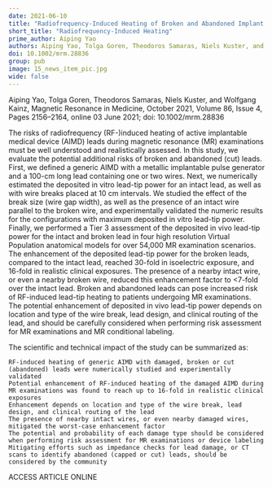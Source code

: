```yaml
---
date: 2021-06-10
title: "Radiofrequency-Induced Heating of Broken and Abandoned Implant Leads During Magnetic Resonance Examinations"
short_title: "Radiofrequency-Induced Heating"
prime_author: Aiping Yao
authors: Aiping Yao, Tolga Goren, Theodoros Samaras, Niels Kuster, and Wolfgang Kainz, Magnetic Resonance in Medicine, October 2021, Volume 86, Issue 4, Pages 2156–2164, online 03 June 2021
doi: 10.1002/mrm.28836
group: pub
image: 15_news_item_pic.jpg
wide: false
---
```

Aiping Yao, Tolga Goren, Theodoros Samaras, Niels Kuster, and Wolfgang Kainz, Magnetic Resonance in Medicine, October 2021, Volume 86, Issue 4, Pages 2156–2164, online 03 June 2021; doi: 10.1002/mrm.28836

The risks of radiofrequency (RF-)induced heating of active implantable medical device (AIMD) leads during magnetic resonance (MR) examinations must be well understood and realistically assessed. In this study, we evaluate the potential additional risks of broken and abandoned (cut) leads. First, we defined a generic AIMD with a metallic implantable pulse generator and a 100-cm long lead containing one or two wires. Next, we numerically estimated the deposited in vitro lead-tip power for an intact lead, as well as with wire breaks placed at 10 cm intervals. We studied the effect of the break size (wire gap width), as well as the presence of an intact wire parallel to the broken wire, and experimentally validated the numeric results for the configurations with maximum deposited in vitro lead-tip power. Finally, we performed a Tier 3 assessment of the deposited in vivo lead-tip power for the intact and broken lead in four high resolution Virtual Population anatomical models for over 54,000 MR examination scenarios. The enhancement of the deposited lead-tip power for the broken leads, compared to the intact lead, reached 30-fold in isoelectric exposure, and 16-fold in realistic clinical exposures. The presence of a nearby intact wire, or even a nearby broken wire, reduced this enhancement factor to <7-fold over the intact lead. Broken and abandoned leads can pose increased risk of RF-induced lead-tip heating to patients undergoing MR examinations. The potential enhancement of deposited in vivo lead-tip power depends on location and type of the wire break, lead design, and clinical routing of the lead, and should be carefully considered when performing risk assessment for MR examinations and MR conditional labeling.

The scientific and technical impact of the study can be summarized as:

    RF-induced heating of generic AIMD with damaged, broken or cut (abandoned) leads were numerically studied and experimentally validated
    Potential enhancement of RF-induced heating of the damaged AIMD during MR examinations was found to reach up to 16-fold in realistic clinical exposures
    Enhancement depends on location and type of the wire break, lead design, and clinical routing of the lead
    The presence of nearby intact wires, or even nearby damaged wires, mitigated the worst-case enhancement factor
    The potential and probability of each damage type should be considered when performing risk assessment for MR examinations or device labeling
    Mitigating efforts such as impedance checks for lead damage, or CT scans to identify abandoned (capped or cut) leads, should be considered by the community

ACCESS ARTICLE ONLINE
